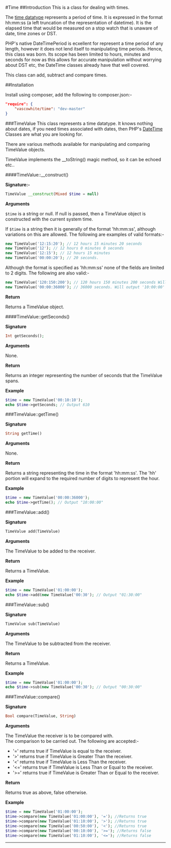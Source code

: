 #Time
##Introduction
This is a class for dealing with times.

The [time datatype][1] represents a period of time. It is expressed in the format hh:mm:ss
(a left truncation of the representation of datetime). It is the elapsed time that would be measured on a stop watch that
is unaware of date, time zones or DST.

PHP's native DateTimePeriod is ecxellent for represent a time period of any length, however it does not lend itself to manipulating
time periods. Hence, this class was born. Its scope has been limited to hours, minutes and seconds for now as this allows for accurate
manipulation without worrying about DST etc, the DateTime classes already have that well covered.

This class can add, subtract and compare times.

##Installation

Install using composer, add the following to composer.json:-

```json
"require": {
    "vascowhite/time": "dev-master"
}
```

###TimeValue
This class represents a time datatype. It knows nothing about dates, if you need times associated with dates, then PHP's
[DateTime][2] Classes are what you are looking for.

There are various methods available for manipulating and comparing TimeValue objects.

TimeValue implements the __toString() magic method, so it can be echoed etc..

####TimeValue::__construct()

__Signature:-__

```php
TimeValue __construct(Mixed $time = null)
```

__Arguments__

`$time` is a string or null.
If null is passed, then a TimeValue object is constructed with the current system time.

If `$time` is a string then it is generally of the format 'hh:mm:ss', although variations on this are allowed.
The following are examples of valid formats:-

```php
new TimeValue('12:15:20'); // 12 hours 15 minutes 20 seconds
new TimeValue('12'); // 12 hours 0 minutes 0 seconds
new TimeValue('12:15'); // 12 hours 15 minutes
new TimeValue('00:00:20'); // 20 seconds.
```

Although the format is specified as 'hh:mm:ss' none of the fields are limited to 2 digits. The following are also valid:-

```php
new TimeValue('120:150:200'); // 120 hours 150 minutes 200 seconds Will output '122:33:20'
new TimeValue('00:00:36000'); // 36000 seconds. Will output '10:00:00'
```

__Return__

Returns a TimeValue object.

####TimeValue::getSeconds()

__Signature__

```php
Int getSeconds();
```

__Arguments__

None.

__Return__

Returns an integer representing the number of seconds that the TimeValue spans.

__Example__

```php
$time = new TimeValue('00:10:10');
echo $time->getSeconds; // Output 610
```

###TimeValue::getTime()

__Signature__

```php
String getTime()
```

__Arguments__

None.

__Return__

Returns a string representing the time in the format 'hh:mm:ss'.
The 'hh' portion will expand to the required number of digits to represent the hour.

__Example__

```php
$time = new TimeValue('00:00:36000');
echo $time->getTime(); // Output "10:00:00"
```

###TimeValue::add()

__Signature__

```php
TimeValue add(TimeValue)
```

__Arguments__

The TimeValue to be added to the receiver.

__Return__

Returns a TimeValue.

__Example__

```php
$time = new TimeValue('01:00:00');
echo $time->add(new TimeValue('00:30'); // Output "01:30:00"
```

###TimeValue::sub()

__Signature__

```php
TimeValue sub(TimeValue)
```

__Arguments__

The TimeValue to be subtracted from the receiver.

__Return__

Returns a TimeValue.

__Example__

```php
$time = new TimeValue('01:00:00');
echo $time->sub(new TimeValue('00:30'); // Output "00:30:00"
```
###TimeValue::compare()


__Signature__

```php
Bool compare(TimeValue, String)
```

__Arguments__

The TimeValue the receiver is to be compared with.  
The comparison to be carried out. The following are accepted:-

 -  '=' returns true if TimeValue is equal to the receiver.
 -  '>' returns true if TimeValue is Greater Than the receiver.
 -  '<' returns true if TimeValue is Less Than the receiver.
 -  '<=' returns true if TimeValue is Less Than or Equal to the receiver.
 -  '>=' returns true if TimeValue is Greater Than or Equal to the receiver.

__Return__

 Returns true as above, false otherwise.

__Example__

```php
$time = new TimeValue('01:00:00');
$time->compare(new TimeValue('01:00:00'), '='); //Returns true
$time->compare(new TimeValue('01:10:00'), '>'); //Returns true
$time->compare(new TimeValue('00:50:00'), '<'); //Returns true
$time->compare(new TimeValue('00:10:00'), '>='); //Returns false
$time->compare(new TimeValue('01:10:00'), '<='); //Returns false
```

---

[1]: http://www.hackcraft.net/web/datetime/#time
[2]: http://php.net/datetime
